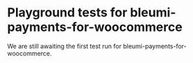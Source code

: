 # Playground tests for bleumi-payments-for-woocommerce
We are still awaiting the first test run for bleumi-payments-for-woocommerce.
